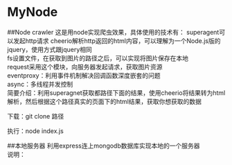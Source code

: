 # MyNode
##Node crawler
这是用node实现爬虫效果，具体使用的技术有：
superagent可以发起http请求
cheerio解析http返回的html内容，可以理解为一个Node.js版的 jquery，使用方式跟jquery相同</br>
fs设置文件，在获取到图片的路径之后，可以实现将图片保存在本地</br>
request采用这个模块，向服务器发起请求，获取图片资源</br>
eventproxy：利用事件机制解决回调函数深度嵌套的问题</br>
async：多线程并发控制</br>
简要介绍：利用superagnet获取都路径下面的结果，使用cheerio将结果转为html解析，然后根据这个路径真实的页面下的html结果，获取你想获取的数据
<p class="highlight highlight-source-shell">下载：git clone 路径</p>
<p class="highlight highlight-source-shell">执行：node index.js</p>
##本地服务器
利用express连上mongodb数据库实现本地的一个服务器</br>
说明：
